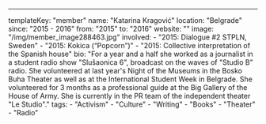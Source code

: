 ---
  templateKey: "member"
  name: "Katarina Kragović"
  location: "Belgrade"
  since: "2015 - 2016"
  from: "2015"
  to: "2016"
  website: ""
  image: "/img/member_image288463.jpg"
  involved: 
    - "2015: Dialogue #2 STPLN, Sweden"
    - "2015: Kokica (“Popcorn”)"
    - "2015: Collective interpretation of the Spanish house"
  bio: "For a year and a half she worked as a journalist in a student radio show \"Slušaonica 6\", broadcast on the waves of \"Studio B\" radio. She volunteered at last year's Night of the Museums in the Bosko Buha Theater as well as at the International Student Week in Belgrade. She volunteered for 3 months as a professional guide at the Big Gallery of the House of Army. She is currently in the PR team of the independent theater \"Le Studio\"."
  tags: 
    - "Activism"
    - "Culture"
    - "Writing"
    - "Books"
    - "Theater"
    - "Radio"
